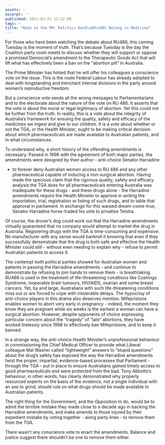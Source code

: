 ```yaml
---
assets: ~
excerpt: ''
published: 2011-03-23 12:12:08
tags: ~
title: "Note to the PM: Politics Donâ\x80\x99t Belong in Medicine"
---
```

For those who have been watching the debate about RU486, this
coming Tuesday is the moment of truth. That’s because Tuesday is the day
the Coalition party room meets to discuss whether they will support or
oppose a promised Democrat’s amendment to the Therapeutic Goods Act that
will lift what has effectively been a ban on the “abortion pill” in
Australia.

The Prime Minister has hinted that he will offer his colleagues a
conscience vote on the issue. This is the route Federal Labour has
already adopted to deal with longstanding and trenchant internal
divisions in the party around women’s reproductive freedom.

But a conscience vote sends all the wrong messages to Parliamentarians
and to the electorate about the nature of the vote on RU 486. It asserts
that the vote is about the moral or legal legitimacy of abortion. Yet
this could not be further from the truth. In reality, this is a vote
about the integrity of Australia’s framework for ensuing the quality,
safety and efficacy of the medicines we ingest and give to our children.
It is a vote about whether or not the TGA, or the Health Minister, ought
to be making critical decision about which pharmaceuticals are made
available to Australian patients, and in what circumstances.

To understand why, a short history of the offending amendments is
necessary. Passed in 1996 with the agreement of both major parties, the
amendments were designed by their author - anti-choice Senator Harradine
- to forever deny Australian women access to RU 486 and any other
pharmaceutical capable of inducing a non-surgical abortion. Having made
the specious claim that the rigorous quality, safety and efficacy
analysis the TGA does for all pharmaceuticals entering Australia was
inadequate for these drugs - and these drugs alone - the Harradine
amendments require the Health Minister to approve in writing the
importation, trial, registration or listing of such drugs, and to table
that approval in parliament. In exchange for this warped
dream-come-true, Senator Harradine horse-traded his vote to privatise
Telstra.

Of course, the drover’s dog could work out that the Harradine amendments
virtually guaranteed that no company would attempt to market the drug in
Australia. Registering drugs with the TGA is time-consuming and
expensive. No manufacturer with any sense would bankroll it knowing that
even if they successfully demonstrate that the drug is both safe and
effective the Health Minister could still - without even needing to
explain why - refuse to permit Australian patients to access it.

The contempt both political parties showed for Australian women and
patients in passing the Harradine amendments - and continue to
demonstrate by refusing to join hands to remove them - is breathtaking.
RU486 is used in the treatment of life-threatening conditions like
Cushings Syndrome, inoperable brain tumours, HIV/AIDS, ovarian and some
breast cancers. Yet, by and large, Australians with such
life-threatening conditions miss out or are forced to cope with
intolerable delays. The hypocrisy of anti-choice players in this drama
also deserves mention. Mifepristone enables women to abort very early in
pregnancy - indeed, the moment they know they are pregnant while six
weeks is the earliest a woman can have a surgical abortion. However,
despite opponents of choice expressing particular concern about the
“tragedy” of “late” abortions, they have worked tirelessly since 1998 to
effectively ban Mifepristone, and to keep it banned.

In a strange way, the anti-choice Health Minister’s unprofessional
behaviour in commissioning the Chief Medical Officer to provide what
Liberal colleague Mal Washer called “lightweight” answers to “stupid
questions” about the drug’s safety has exposed the way the Harradine
amendments twist the proper, impartial, evidence-based processes that
Parliament - through the TGA - put in place to ensure Australians gained
timely access to good pharmaceuticals and were protected from the bad.
Tony Abbotts’s behaviour, in other words, has clearly demonstrated why
properly resourced experts on the basis of the evidence, not a single
individual with an axe to grind, should rule on what drugs should be
made available to Australian patients.

The right thing for the Government, and the Opposition to do, would be
to admit the terrible mistake they made close to a decade ago in backing
the Harradine amendments, and make amends to those injured by their
expedient mistake by voting together - along party lines - to remove
them from the TGA.

There wasn’t any conscience vote to enact the amendments. Balance and
justice suggest there shouldn’t be one to remove them either.